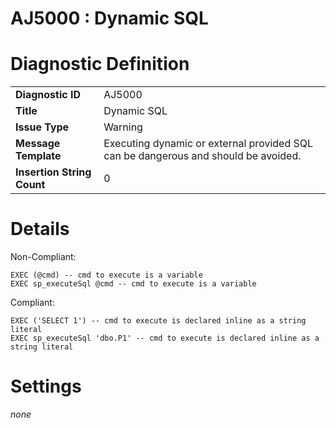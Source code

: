 # AJ5000 : Dynamic SQL

<style>
    .header{
        font-weight: bold;
        text-align: left;
    }
</style>

# Diagnostic Definition

<table>
  <tr>
    <td class="header">Diagnostic ID</td>
    <td>AJ5000</td>
  </tr>
  <tr>
    <td class="header">Title</td>
    <td>Dynamic SQL</td>
  </tr>
  <tr>
    <td class="header">Issue Type</td>
    <td>Warning</td>
  </tr>
  <tr>
    <td class="header">Message Template</td>
    <td>Executing dynamic or external provided SQL can be dangerous and should be avoided.</td>
  </tr>
  <tr>
    <td class="header">Insertion String Count</td>
    <td>0</td>
  </tr>
</table>

# Details

Non-Compliant:

```tsql
EXEC (@cmd) -- cmd to execute is a variable
EXEC sp_executeSql @cmd -- cmd to execute is a variable
```

Compliant:

```tsql
EXEC ('SELECT 1') -- cmd to execute is declared inline as a string literal
EXEC sp_executeSql 'dbo.P1' -- cmd to execute is declared inline as a string literal
```


# Settings

*none*

